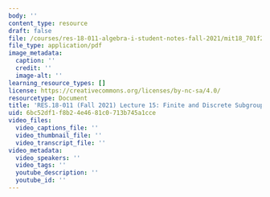 ```yaml
---
body: ''
content_type: resource
draft: false
file: /courses/res-18-011-algebra-i-student-notes-fall-2021/mit18_701f21_lect15.pdf
file_type: application/pdf
image_metadata:
  caption: ''
  credit: ''
  image-alt: ''
learning_resource_types: []
license: https://creativecommons.org/licenses/by-nc-sa/4.0/
resourcetype: Document
title: 'RES.18-011 (Fall 2021) Lecture 15: Finite and Discrete Subgroups '
uid: 6bc52df1-f8b2-4e46-81c0-713b745a1cce
video_files:
  video_captions_file: ''
  video_thumbnail_file: ''
  video_transcript_file: ''
video_metadata:
  video_speakers: ''
  video_tags: ''
  youtube_description: ''
  youtube_id: ''
---
```

